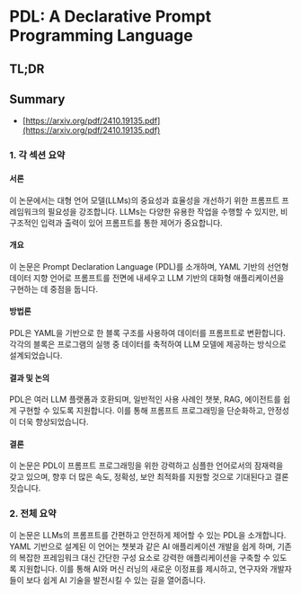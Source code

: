# PDL: A Declarative Prompt Programming Language
## TL;DR
## Summary
- [https://arxiv.org/pdf/2410.19135.pdf](https://arxiv.org/pdf/2410.19135.pdf)

### 1. 각 섹션 요약

#### 서론
이 논문에서는 대형 언어 모델(LLMs)의 중요성과 효율성을 개선하기 위한 프롬프트 프레임워크의 필요성을 강조합니다. LLMs는 다양한 유용한 작업을 수행할 수 있지만, 비구조적인 입력과 출력이 있어 프롬프트를 통한 제어가 중요합니다.

#### 개요
이 논문은 Prompt Declaration Language (PDL)를 소개하며, YAML 기반의 선언형 데이터 지향 언어로 프롬프트를 전면에 내세우고 LLM 기반의 대화형 애플리케이션을 구현하는 데 중점을 둡니다.

#### 방법론
PDL은 YAML을 기반으로 한 블록 구조를 사용하여 데이터를 프롬프트로 변환합니다. 각각의 블록은 프로그램의 실행 중 데이터를 축적하여 LLM 모델에 제공하는 방식으로 설계되었습니다.

#### 결과 및 논의
PDL은 여러 LLM 플랫폼과 호환되며, 일반적인 사용 사례인 챗봇, RAG, 에이전트를 쉽게 구현할 수 있도록 지원합니다. 이를 통해 프롬프트 프로그래밍을 단순화하고, 안정성이 더욱 향상되었습니다.

#### 결론
이 논문은 PDL이 프롬프트 프로그래밍을 위한 강력하고 심플한 언어로서의 잠재력을 갖고 있으며, 향후 더 많은 속도, 정확성, 보안 최적화를 지원할 것으로 기대된다고 결론짓습니다.

### 2. 전체 요약
이 논문은 LLMs의 프롬프트를 간편하고 안전하게 제어할 수 있는 PDL을 소개합니다. YAML 기반으로 설계된 이 언어는 챗봇과 같은 AI 애플리케이션 개발을 쉽게 하며, 기존의 복잡한 프레임워크 대신 간단한 구성 요소로 강력한 애플리케이션을 구축할 수 있도록 지원합니다. 이를 통해 AI와 머신 러닝의 새로운 이정표를 제시하고, 연구자와 개발자들이 보다 쉽게 AI 기술을 발전시킬 수 있는 길을 열어줍니다.